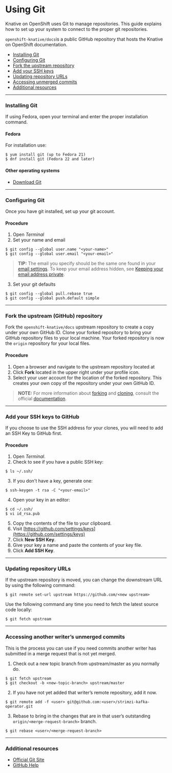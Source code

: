 # Using Git

Knative on OpenShift uses Git to manage repositories.  This guide explains how to set up your system to connect to the proper git repositories.

`openshift-knative/docs`is a public GitHub repository that hosts the Knative on OpenShift documentation.

* [Installing Git](#Installing-Git)
* [Configuring Git](#Configuring-Git)
* [Fork the upstream repository](#Fork-the-upstream-(GitHub)-repository)
* [Add your SSH keys](#Add-your-SSH-keys-to-GitHub)
* [Updating repository URLs](#Updating-repository-URLs)
* [Accessing unmerged commits](#Accessing-another-writer’s-unmerged-commits)
* [Additional resources](#Additional-resources)

----------------------------
### Installing Git

If using Fedora, open your terminal and enter the proper installation command.

#### Fedora
For installation use:
```
$ yum install git (up to Fedora 21)
$ dnf install git (Fedora 22 and later)
```

#### Other operating systems

* [Download Git](https://git-scm.com/downloads)


-----------------------------------------
### Configuring Git

Once you have git installed, set up your git account.

#### Procedure
1. Open *Terminal*
2. Set your name and email

```
$ git config --global user.name "<your-name>"
$ git config --global user.email "<your-email>"
```

> **TIP:** The email you specify should be the same one found in your [email settings](https://help.github.com/articles/adding-an-email-address-to-your-github-account/). To keep your email address hidden, see [Keeping your email address private](https://help.github.com/articles/keeping-your-email-address-private).

3. Set your git defaults

```
$ git config --global pull.rebase true
$ git config --global push.default simple
```

-----------------------------------------
### Fork the upstream (GitHub) repository

Fork the `openshift-knative/docs` upstream repository to create a copy under your own GitHub ID. Clone your forked repository to bring your GitHub repository files to your local machine. Your forked repository is now the `origin` repository for your local files.

#### Procedure
1. Open a browser and navigate to the upstream repository located at 
2. Click **Fork** located in the upper right under your profile icon.
3. Select your user account for the location of the forked repository. This creates your own copy of the repository under your own GitHub ID.

> **NOTE:** For more information about [forking](https://help.github.com/articles/fork-a-repo/) and [cloning](https://help.github.com/articles/cloning-a-repository/), consult the official [documentation](https://help.github.com/).


-----------------------------------------
### Add your SSH keys to GitHub
If you choose to use the SSH address for your clones, you will need to add an SSH Key to GitHub first.

#### Procedure
1. Open *Terminal*.
2. Check to see if you have a public SSH key:

````
$ ls ~/.ssh/
````
3. If you don't have a key, generate one:

```
$ ssh-keygen -t rsa -C "<your-email>"
```
4. Open your key in an editor:

```
$ cd ~/.ssh/
$ vi id_rsa.pub
```
5. Copy the contents of the file to your clipboard.
6. Visit [https://github.com/settings/keys](https://github.com/settings/keys)
7. Click **New SSH Key**.
8. Give your key a name and paste the contents of your key file.
9. Click **Add SSH Key**.


-----------------------------------------
### Updating repository URLs

If the upstream repository is moved, you can change the downstream URL by using the following command:

```
$ git remote set-url upstream https://github.com/<new upstream>
```

Use the following command any time you need to fetch the latest source code locally:

```
$ git fetch upstream
```


------------------------------------------
### Accessing another writer’s unmerged commits

This is the process you can use if you need commits another writer has submitted in a merge request that is not yet merged.

1. Check out a new topic branch from upstream/master as you normally do.

```
$ git fetch upstream
$ git checkout -b <new-topic-branch> upstream/master
```

2. If you have not yet added that writer’s remote repository, add it now.

```
$ git remote add -f <user> git@github.com:<user>/strimzi-kafka-operator.git
```

3. Rebase to bring in the changes that are in that user’s outstanding
 `origin/<merge-request-branch>` branch.

```
$ git rebase <user>/<merge-request-branch>
```

---------------------------------------
### Additional resources

* [Official Git Site](https://git-scm.com)
* [GitHub Help](http://help.github.com)

